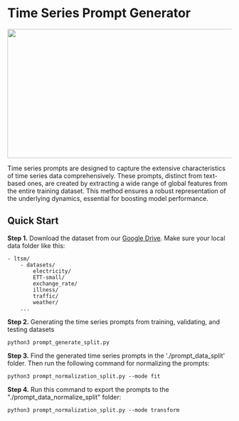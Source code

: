 # Time Series Prompt Generator
<img width="700" height="290" src="../../imgs/stat_prompt.png">

Time series prompts are designed to capture the extensive characteristics of time series data comprehensively. These prompts, distinct from text-based ones, are created by extracting a wide range of global features from the entire training dataset. This method ensures a robust representation of the underlying dynamics, essential for boosting model performance.

## Quick Start
**Step 1.** Download the dataset from our [Google Drive](). Make sure your local data folder like this:
````angular2html
- ltsm/
    - datasets/
        electricity/
        ETT-small/
        exchange_rate/
        illness/
        traffic/
        weather/
    ...
````

**Step 2.** Generating the time series prompts from training, validating, and testing datasets
````angular2html
python3 prompt_generate_split.py
````

**Step 3.** Find the generated time series prompts in the './prompt_data_split' folder. Then run the following command for normalizing the prompts:
````angular2html
python3 prompt_normalization_split.py --mode fit
````

**Step 4.** Run this command to export the prompts to the "./prompt_data_normalize_split" folder:
````angular2html
python3 prompt_normalization_split.py --mode transform
````
